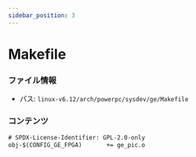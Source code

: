 ```yaml
---
sidebar_position: 3
---
```

# Makefile

### ファイル情報

- パス: `linux-v6.12/arch/powerpc/sysdev/ge/Makefile`

### コンテンツ

```txt
# SPDX-License-Identifier: GPL-2.0-only
obj-$(CONFIG_GE_FPGA)		+= ge_pic.o

```
